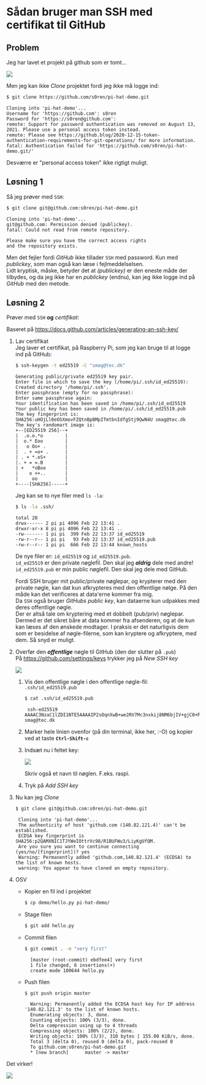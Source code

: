 # Sådan bruger man SSH med certifikat til GitHub

## Problem
Jeg har lavet et projekt på github som er tomt...

![](2022-02-22-15-22-35.png)

Men jeg kan ikke _Clone_ projektet fordi jeg ikke må logge ind:

```bash
$ git clone https://github.com/s0ren/pi-hat-demo.git
```
    Cloning into 'pi-hat-demo'...
    Username for 'https://github.com': s0ren
    Password for 'https://s0ren@github.com': 
    remote: Support for password authentication was removed on August 13, 2021. Please use a personal access token instead.
    remote: Please see https://github.blog/2020-12-15-token-authentication-requirements-for-git-operations/ for more information.
    fatal: Authentication failed for 'https://github.com/s0ren/pi-hat-demo.git/'

Desværre er "personal access token" ikke rigtigt muligt.

## Løsning 1

Så jeg prøver med `SSH`:

```bash
$ git clone git@github.com:s0ren/pi-hat-demo.git
```
    Cloning into 'pi-hat-demo'...
    git@github.com: Permission denied (publickey).
    fatal: Could not read from remote repository.

    Please make sure you have the correct access rights
    and the repository exists.

Men det fejler fordi _GitHub_ ikke tillader `SSH` med password. Kun med _publickey_, som man også kan læse i fejlmeddelselsen.  
Lidt kryptisk, måske, betyder det at _(publickey)_ er den eneste måde der tilbydes, og da jeg ikke har en _publickey_ (endnu), kan jeg ikke logge ind på _GitHub_ med den metode. 

## Løsning 2

Prøver med `SSH` __og__ _certifikat_:

Baseret på <https://docs.github.com/articles/generating-an-ssh-key/>

1.  Lav certifikat  
    Jeg laver et certifikat, på Raspberry Pi, som jeg kan bruge til at logge ind på GitHub: 

    ```bash
    $ ssh-keygen -t ed25519 -C "smag@tec.dk"
    ```

        Generating public/private ed25519 key pair.
        Enter file in which to save the key (/home/pi/.ssh/id_ed25519): 
        Created directory '/home/pi/.ssh'.
        Enter passphrase (empty for no passphrase): 
        Enter same passphrase again: 
        Your identification has been saved in /home/pi/.ssh/id_ed25519
        Your public key has been saved in /home/pi/.ssh/id_ed25519.pub
        The key fingerprint is:
        SHA256:uHOjLl0eOSXmovFZQtnBpBMpITmtbnIdfgStj9QwN4U smag@tec.dk
        The key's randomart image is:
        +--[ED25519 256]--+
        |  .o.o.*o        |
        |  o.* Eoo        |
        |   o Oo+ .       |
        |  . + =o+ .      |
        | . + *.oS+       |
        |. + = =.B        |
        | +   *oBoo       |
        |    o ++..       |
        |     oo          |
        +----[SHA256]-----+

    Jeg kan se to nye filer med `ls -la`:

    ```bash
    $ ls -la .ssh/
    ```
        total 20
        drwx------ 2 pi pi 4096 Feb 22 13:41 .
        drwxr-xr-x 8 pi pi 4096 Feb 22 13:41 ..
        -rw------- 1 pi pi  399 Feb 22 13:37 id_ed25519
        -rw-r--r-- 1 pi pi   93 Feb 22 13:37 id_ed25519.pub
        -rw-r--r-- 1 pi pi  666 Feb 22 13:44 known_hosts

    De nye filer er: `id_ed25519` og `id_ed25519.pub`.  
    `id_ed25519` er den private nøglefil. Den skal jeg __*aldrig*__ dele med andre!  
    `id_ed25519.pub` er min public nøglefil. Den skal jeg dele med GitHub. 

    Fordi SSH bruger mit public/private nøglepar, og krypterer med den private nøgle, kan dat kun afkrypteres med den offentlige nølge. På den måde kan det verificeres at data'erne kommer fra mig.  
    Da `SSH` også bruger _GitHubs_ _public key_, kan dataerne kun udpakkes med deres offentlige nøgle.  
    Der er altså tale om kryptering med et dobbelt (pub/priv) nøglepar. Dermed er det sikret båre at data kommer fra afsenderen, og at de kun kan læses af den ønskede modtager. I praksis er det naturligvis dem som er besidelse af nøgle-filerne, som kan kryptere og afkryptere, med dem. Så snyd er muligt.



2.  Overfør den __*offentlige*__ nøgle til GitHub  (den der slutter på `.pub`)  
    På <https://github.com/settings/keys> trykker jeg på _New SSH key_  
    
    ![](2022-02-22-15-50-25.png)

    1. Vis den offentlige nøgle i den offentlige nøgle-fil: `.ssh/id_ed25519.pub`
        ```bash 
        $ cat .ssh/id_ed25519.pub 
        ```   
            ssh-ed25519 AAAAC3NzaC1lZDI1NTE5AAAAIP2sOqnXwB+we2RV7Mc3nxkij8NM6bjIV+gjC0+Pm1nG smag@tec.dk

    2. Marker hele linien ovenfor (på din terminal, ikke her, :-O) og kopier ved at taste __`Ctrl-Shift-c`__
    
    3. Indsæt nu i feltet key:

        ![](2022-02-22-16-35-10.png)

        Skriv også et navn til nøglen. F.eks. raspi.

    4. Tryk på _Add SSH key_

3. Nu kan jeg _Clone_
    ```bash
    $ git clone git@github.com:s0ren/pi-hat-demo.git
    ```
        Cloning into 'pi-hat-demo'...
        The authenticity of host 'github.com (140.82.121.4)' can't be established.
        ECDSA key fingerprint is SHA256:p2QAMXNIC1TJYWeIOttrVc98/R1BUFWu3/LiyKgUfQM.
        Are you sure you want to continue connecting (yes/no/[fingerprint])? yes
        Warning: Permanently added 'github.com,140.82.121.4' (ECDSA) to the list of known hosts.
        warning: You appear to have cloned an empty repository.

4. OSV

    * Kopier en fil ind i projektet  
        ```bash
        $ cp demo/hello.py pi-hat-demo/
        ```

    * Stage filen
        ```bash
        $ git add hello.py 
        ```
    * Commit filen
        ```bash
        $ git commit . -m "very first"
        ```
            [master (root-commit) ebdfee4] very first
            1 file changed, 6 insertions(+)
            create mode 100644 hello.py
        
    * Push filen
        ```bash
        $ git push origin master
        ```
            Warning: Permanently added the ECDSA host key for IP address '140.82.121.3' to the list of known hosts.
            Enumerating objects: 3, done.
            Counting objects: 100% (3/3), done.
            Delta compression using up to 4 threads
            Compressing objects: 100% (2/2), done.
            Writing objects: 100% (3/3), 310 bytes | 155.00 KiB/s, done.
            Total 3 (delta 0), reused 0 (delta 0), pack-reused 0
            To github.com:s0ren/pi-hat-demo.git
            * [new branch]      master -> master

Det virker!

![](2022-02-22-16-11-32.png)